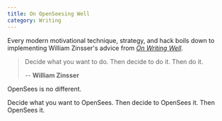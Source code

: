 ```yaml
---
title: On OpenSeesing Well
category: Writing
---
```


Every modern motivational technique, strategy, and hack boils down to implementing William Zinsser's advice from [_On Writing Well_](https://www.amazon.com/Writing-Well-William-Zinsser/dp/1559943491).

> Decide what you want to do. Then decide to do it. Then do it.
>
> -- __William Zinsser__

OpenSees is no different.

Decide what you want to OpenSees. Then decide to OpenSees it. Then OpenSees it.

